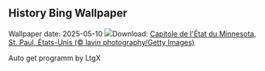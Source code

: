## History Bing Wallpaper
Wallpaper date: 2025-05-10
![](https://www.bing.com/th?id=OHR.MinnesotaRotunda_FR-FR7400861841_UHD.jpg&w=1000)Download: [Capitole de l'État du Minnesota, St. Paul, États-Unis (© lavin photography/Getty Images)](https://www.bing.com/th?id=OHR.MinnesotaRotunda_FR-FR7400861841_UHD.jpg)

Auto get programm by LtgX
